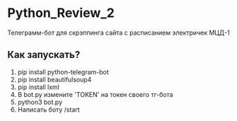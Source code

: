 # Python_Review_2
Телеграмм-бот для скрэппинга сайта с расписанием электричек МЦД-1
## Как запускать?
1) pip install python-telegram-bot
2) pip install beautifulsoup4
3) pip install lxml
4) В bot.py измените 'TOKEN' на токен своего тг-бота
5) python3 bot.py
6) Написать боту /start

